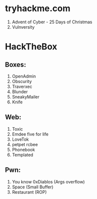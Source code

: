 # tryhackme.com
1. Advent of Cyber - 25 Days of Christmas 
2. Vulnversity

# HackTheBox

## Boxes:
1. OpenAdmin
2. Obscurity
3. Traverxec
4. Blunder
5. SneakyMailer
6. Knife

## Web:
1. Toxic
2. Emdee five for life
3. LoveTok
4. petpet rcbee
5. Phonebook
6. Templated

## Pwn:
1. You know 0xDiablos (Args overflow)
2. Space (Small Buffer)
3. Restaurant (ROP)
